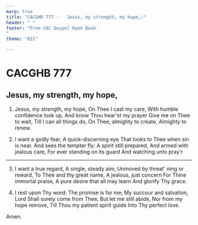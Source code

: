 ```yaml
---
marp: true
title: "CACGHB 777 -   Jesus, my strength, my hope,;"
header: " "
footer: "From CAC Gospel Hymn Book 
"
theme: "821"

---
```


<style>
    :root {
        font-size: 1.8em;
    }

    section {
        display: flex;
        flex-direction: column;
        justify-content: space-evenly;
    }

	:is(h1, h2) {
		grid-column: span 2;
	}

	section ol{
		display: grid;
		grid-template-columns: 1fr 1fr;
		gap: 1em;
	}
</style>

# CACGHB 777
##  Jesus, my strength, my hope,

1. Jesus, my strength, my hope,
	On Thee I cast my care,
	With humble confidence look up,
	And know Thou hear'st my prayer
	Give me on Thee to wait,
	Till I can all things do,
	On Thee, almighty to create,
	Almighty to renew.

2. I want a godly fear,
	A quick-discerning eye
	That looks to Thee when sin is near.
	And sees the tempter fly:
	A spirit still prepared,
	And armed with jealous care,
	For ever standing on its guard
	And watching unto pray'r
---

3. I want a true regard,
	A single, steady aim,
	Unmoved by threat' ning or reward,
	To Thee and thy great name,
	A jealous, just concern
	For Thine immortal praise,
	A pure desire that all may learn
	And glorify Thy grace.

4. I rest upon Thy word;
	The promise is for me;
	My succour and salvation, Lord
	Shall surely come from Thee,
	But let me still abide,
	Nor from my hope remove,
	Till Thou my patient spirit guide
	Into Thy perfect love.

Amen.

